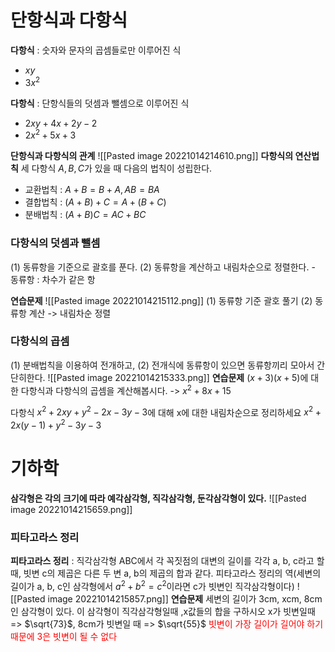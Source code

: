 # 단항식과 다항식
__다항식__ : 숫자와 문자의 곱셈들로만 이루어진 식
- $xy$
- $3x^{2}$

__다항식__ : 단항식들의 덧셈과 뺄셈으로 이루어진 식
- $2xy+4x+2y-2$
- $2x^{2}+5x+3$

__단항식과 다항식의 관계__
![[Pasted image 20221014214610.png]]
__다항식의 연산법칙__
세 다항식 $A, B, C$가 있을 때 다음의 법칙이 성립한다.
- 교환법칙 : $A+B = B+A, \, AB=BA$
- 결합법칙 : $(A+B)+C = A + (B+C)$
- 분배법칙 : $(A+B)C = AC + BC$

### __다항식의 덧셈과 뺄셈__
(1) 동류항을 기준으로 괄호를 푼다.
(2) 동류항을 계산하고 내림차순으로 정렬한다.
	- 동류항 : 차수가 같은 항

__연습문제__
![[Pasted image 20221014215112.png]]
(1) 동류항 기준 괄호 풀기
(2) 동류항 계산 -> 내림차순 정렬

### 다항식의 곱셈
(1) 분배법칙을 이용하여 전개하고,
(2) 전개식에 동류항이 있으면 동류항끼리 모아서 간단히한다.
![[Pasted image 20221014215333.png]]
__연습문제__
$(x+3)(x+5)$에 대한 다항식과 다항식의 곱셈을 계산해봅시다.
-> $x^{2}+8x+15$

다항식 $x^{2}+2xy+y^{2}-2x-3y-3$에 대해 x에 대한 내림차순으로 정리하세요
$x^{2}+2x(y-1)+y^{2}-3y-3$


# 기하학
__삼각형은 각의 크기에 따라 예각삼각형, 직각삼각형, 둔각삼각형이 있다.__
![[Pasted image 20221014215659.png]]
### 피타고라스 정리
__피타고라스 정리__ : 직각삼각형 ABC에서 각 꼭짓점의 대변의 길이를 각각 a, b, c라고 할때, 빗변 c의 제곱은 다른 두 변 a, b의 제곱의 합과 같다.
피타고라스 정리의 역(세변의 길이가 a, b, c인 삼각형에서 $a^{2}+b^{2}=c^{2}$이라면 c가 빗변인 직각삼각형이다)
![[Pasted image 20221014215857.png]]
 __연습문제__
 세변의 길이가 3cm, xcm, 8cm인 삼각형이 있다.
 이 삼각형이 직각삼각형일때 ,x값들의 합을 구하시오
 x가 빗변일때 => $\sqrt{73}$, 8cm가 빗변일 때 => $\sqrt{55}$
 <font color=red>빗변이 가장 길이가 길어야 하기 때문에 3은 빗변이 될 수 없다</font>

